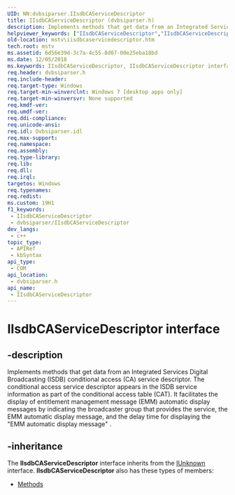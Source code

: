 ```yaml
---
UID: NN:dvbsiparser.IIsdbCAServiceDescriptor
title: IIsdbCAServiceDescriptor (dvbsiparser.h)
description: Implements methods that get data from an Integrated Services Digital Broadcasting (ISDB) conditional access (CA) service descriptor.
helpviewer_keywords: ["IIsdbCAServiceDescriptor","IIsdbCAServiceDescriptor interface [Microsoft TV Technologies]","IIsdbCAServiceDescriptor interface [Microsoft TV Technologies]","described","dvbsiparser/IIsdbCAServiceDescriptor","mstv.iisdbcaservicedescriptor"]
old-location: mstv\iisdbcaservicedescriptor.htm
tech.root: mstv
ms.assetid: 6d56e39d-3c7a-4c55-8d07-00e25eba18bd
ms.date: 12/05/2018
ms.keywords: IIsdbCAServiceDescriptor, IIsdbCAServiceDescriptor interface [Microsoft TV Technologies], IIsdbCAServiceDescriptor interface [Microsoft TV Technologies],described, dvbsiparser/IIsdbCAServiceDescriptor, mstv.iisdbcaservicedescriptor
req.header: dvbsiparser.h
req.include-header: 
req.target-type: Windows
req.target-min-winverclnt: Windows 7 [desktop apps only]
req.target-min-winversvr: None supported
req.kmdf-ver: 
req.umdf-ver: 
req.ddi-compliance: 
req.unicode-ansi: 
req.idl: Dvbsiparser.idl
req.max-support: 
req.namespace: 
req.assembly: 
req.type-library: 
req.lib: 
req.dll: 
req.irql: 
targetos: Windows
req.typenames: 
req.redist: 
ms.custom: 19H1
f1_keywords:
 - IIsdbCAServiceDescriptor
 - dvbsiparser/IIsdbCAServiceDescriptor
dev_langs:
 - c++
topic_type:
 - APIRef
 - kbSyntax
api_type:
 - COM
api_location:
 - dvbsiparser.h
api_name:
 - IIsdbCAServiceDescriptor
---
```


# IIsdbCAServiceDescriptor interface


## -description

Implements methods that get data from  an Integrated Services Digital Broadcasting (ISDB) conditional access (CA) service descriptor. The conditional access service descriptor appears in the ISDB service information as part of the conditional access table (CAT). It facilitates the display of  entitlement management message (EMM) automatic display
messages by indicating the broadcaster group that provides the service, the EMM automatic
display message, and the delay time for displaying the "EMM automatic display message" .

## -inheritance

The <b>IIsdbCAServiceDescriptor</b> interface inherits from the <a href="/windows/desktop/api/unknwn/nn-unknwn-iunknown">IUnknown</a> interface. <b>IIsdbCAServiceDescriptor</b> also has these types of members:
<ul>
<li><a href="https://docs.microsoft.com/">Methods</a></li>
</ul>


